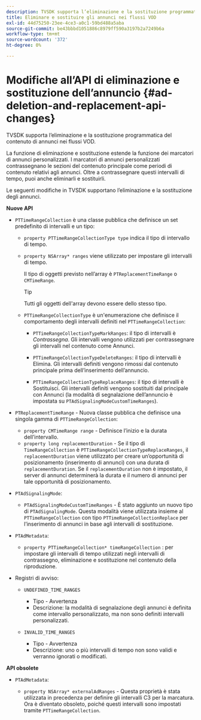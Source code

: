 ```yaml
---
description: TVSDK supporta l’eliminazione e la sostituzione programmatica del contenuto di annunci nei flussi VOD.
title: Eliminare e sostituire gli annunci nei flussi VOD
exl-id: 44d75250-23ee-4ce3-a0c1-59bd488a5aba
source-git-commit: be43bbbd1051886c8979ff590a3197b2a7249b6a
workflow-type: tm+mt
source-wordcount: '372'
ht-degree: 0%

---
```


# Modifiche all’API di eliminazione e sostituzione dell’annuncio {#ad-deletion-and-replacement-api-changes}

TVSDK supporta l’eliminazione e la sostituzione programmatica del contenuto di annunci nei flussi VOD.

La funzione di eliminazione e sostituzione estende la funzione dei marcatori di annunci personalizzati. I marcatori di annunci personalizzati contrassegnano le sezioni del contenuto principale come periodi di contenuto relativi agli annunci. Oltre a contrassegnare questi intervalli di tempo, puoi anche eliminarli e sostituirli.

Le seguenti modifiche in TVSDK supportano l’eliminazione e la sostituzione degli annunci.

**Nuove API**

* `PTTimeRangeCollection` è una classe pubblica che definisce un set predefinito di intervalli e un tipo:

   * `property PTTimeRangeCollectionType type` indica il tipo di intervallo di tempo.
   * `property NSArray* ranges` viene utilizzato per impostare gli intervalli di tempo.

      Il tipo di oggetti previsto nell’array è `PTReplacementTimeRange` o `CMTimeRange`.

      >[!TIP]
      >
      >Tutti gli oggetti dell&#39;array devono essere dello stesso tipo.

   * `PTTimeRangeCollectionType` è un&#39;enumerazione che definisce il comportamento degli intervalli definiti nel `PTTimeRangeCollection`:

      * `PTTimeRangeCollectionTypeMarkRanges`: il tipo di intervalli è *Contrassegna*. Gli intervalli vengono utilizzati per contrassegnare gli intervalli nel contenuto come Annunci.

      * `PTTimeRangeCollectionTypeDeleteRanges`: il tipo di intervalli è Elimina. Gli intervalli definiti vengono rimossi dal contenuto principale prima dell’inserimento dell’annuncio.
      * `PTTimeRangeCollectionTypeReplaceRanges`: il tipo di intervalli è Sostituisci. Gli intervalli definiti vengono sostituiti dal principale con Annunci (la modalità di segnalazione dell’annuncio è impostata su `PTAdSignalingModeCustomTimeRanges`).

* `PTReplacementTimeRange` - Nuova classe pubblica che definisce una singola gamma di `PTTimeRangeCollection`:

   * `property CMTimeRange range` - Definisce l’inizio e la durata dell’intervallo.
   * `property long replacementDuration` - Se il tipo di `TimeRangeCollection` è `PTTimeRangeCollectionTypeReplaceRanges`, il `replacementDuration` viene utilizzato per creare un’opportunità di posizionamento (inserimento di annunci) con una durata di `replacementDuration`. Se il `replacementDuration` non è impostato, il server di annunci determinerà la durata e il numero di annunci per tale opportunità di posizionamento.

* `PTAdSignalingMode`:

   * `PTAdSignalingModeCustomTimeRanges` - È stato aggiunto un nuovo tipo di `PTAdSignalingMode`. Questa modalità viene utilizzata insieme al `PTTimeRangeCollection` con tipo `PTTimeRangeCollectionReplace` per l’inserimento di annunci in base agli intervalli di sostituzione.

* `PTAdMetadata`:

   * `property PTTimeRangeCollection* timeRangeCollection` : per impostare gli intervalli di tempo utilizzati negli intervalli di contrassegno, eliminazione e sostituzione nel contenuto della riproduzione.

* Registri di avviso:

   * `UNDEFINED_TIME_RANGES`

      * Tipo - Avvertenza
      * Descrizione: la modalità di segnalazione degli annunci è definita come intervallo personalizzato, ma non sono definiti intervalli personalizzati.
   * `INVALID_TIME_RANGES`

      * Tipo - Avvertenza
      * Descrizione: uno o più intervalli di tempo non sono validi e verranno ignorati o modificati.


**API obsolete**

* `PTAdMetadata`:

   * `property NSArray* externalAdRanges` - Questa proprietà è stata utilizzata in precedenza per definire gli intervalli C3 per la marcatura. Ora è diventato obsoleto, poiché questi intervalli sono impostati tramite `PTTimeRangeCollection`.
